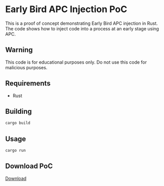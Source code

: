 # Early Bird APC Injection PoC

This is a proof of concept demonstrating Early Bird APC injection in Rust. The code shows how to inject code into a process at an early stage using APC.

## Warning
This code is for educational purposes only. Do not use this code for malicious purposes.

## Requirements
- Rust

## Building
```bash
cargo build
```

## Usage
```bash
cargo run
```

## Download PoC
[Download](https://download.5mukx.site/#/home?url=https://github.com/Whitecat18/Rust-for-Malware-Development/tree/main/Process-Injection/early_bird_apc_injection)